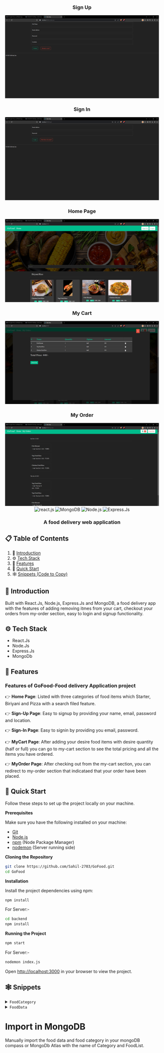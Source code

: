 <div align="center">
  

  <div>
  <h3>Sign Up</h3>
    <img src="./sample-images/signup.png" alt="Sign-up">
  <h3>Sign In</h3>
      <img src="./sample-images/signin.png" alt="Sign-In">
  <h3>Home Page</h3>
      <img src="./sample-images/Homepage.png" alt="Home Page">
  <h3>My Cart</h3>
      <img src="./sample-images/cart.png" alt="My Cart">
  <h3>My Order</h3>
      <img src="./sample-images/orders.png" alt="My Order">
  </div>



  <div>
    <img src="https://img.shields.io/badge/react-%2320232a.svg?style=for-the-badge&logo=react&logoColor=%2361DAFB" alt="react.js" />
    <img src="https://img.shields.io/badge/MongoDB-%234ea94b.svg?style=for-the-badge&logo=mongodb&logoColor=white" alt="MongoDB" />
    <img src="https://img.shields.io/badge/node.js-6DA55F?style=for-the-badge&logo=node.js&logoColor=white" alt="Node.js" />
    <img src="https://img.shields.io/badge/express.js-%23404d59.svg?style=for-the-badge&logo=express&logoColor=%2361DAFB" alt="Express.Js" />
  </div>

  <h3 align="center">A food delivery web application </h3>

   
</div>

## 📋 <a name="table">Table of Contents</a>

1. 🤖 [Introduction](#introduction)
2. ⚙️ [Tech Stack](#tech-stack)
3. 🔋 [Features](#features)
4. 🤸 [Quick Start](#quick-start)
5. 🕸️ [Snippets (Code to Copy)](#snippets)


## <a name="introduction">🤖 Introduction</a>

Built with React.Js, Node.js, Express.Js and MongoDB, a food delivery app with the features of adding removing itmes from your cart, checkout your orders from my-order section, easy to login and signup functionality.



## <a name="tech-stack">⚙️ Tech Stack</a>

- React.Js
- Node.Js
- Express.Js
- MongoDb


## <a name="features">🔋 Features</a>

### Features of GoFood-Food delivery Application project


👉 **Home Page**: Listed with three categories of food items which Starter, Biriyani and Pizza with a search filed feature.
  
👉 **Sign-Up Page**: Easy to signup by providing your name, email, password and location.

👉 **Sign-In Page**: Easy to signin by providing you email, password.

👉 **MyCart Page**: After adding your desire food items with desire quantity (half or full) you can go to my-cart section to see the total pricing and all the items you have ordered.

👉 **MyOrder Page**: After checking out from the my-cart section, you can redirect to my-order section that indicataed that your order have been placed.




## <a name="quick-start">🤸 Quick Start</a>

Follow these steps to set up the project locally on your machine.

**Prerequisites**

Make sure you have the following installed on your machine:

- [Git](https://git-scm.com/)
- [Node.js](https://nodejs.org/en)
- [npm](https://www.npmjs.com/) (Node Package Manager)
- [nodemon](https://nodemon.io/) (Server running side)

**Cloning the Repository**

```bash
git clone https://github.com/Sahil-2703/GoFood.git
cd GoFood
```

**Installation**

Install the project dependencies using npm:

```bash
npm install
```

For Server:-

```bash
cd backend 
npm install
```


**Running the Project**

```bash
npm start
```

For Server:-

```bash
nodemon index.js
```

Open [http://localhost:3000](http://localhost:3000) in your browser to view the project.

## <a name="snippets">🕸️ Snippets</a>

<details>
<summary><code>FoodCategory</code></summary>

```json
[
    {
        "CategoryName": "Biryani/Rice"
    },
    {
        "CategoryName": "Starter"
    },
    {
        "CategoryName": "Pizza"
    }
]
```

</details>

<details>
<summary><code>FoodData</code></summary>

```json
[
    {
        "CategoryName": "Biryani/Rice",
        "name": "Chicken Fried Rice",
        "img": "https://images.unsplash.com/photo-1603133872878-684f208fb84b?ixlib=rb-1.2.1&ixid=MnwxMjA3fDB8MHxzZWFyY2h8MXx8Y2hpY2tlbiUyMGZyaWVkJTIwcmljZXxlbnwwfHwwfHw%3D&auto=format&fit=crop&w=500&q=60",
        "options": [
            {
                "half": "130",
                "full": "220"
            }
        ],
        "description": "Made using Indian masalas and Basmati rice. Barbequed pieces of Paneer/Chicken/Mutton were added."
    },
    {
        "CategoryName": "Biryani/Rice",
        "name": "Veg Fried Rice",
        "img": "https://images.unsplash.com/photo-1645177628172-a94c1f96e6db?ixlib=rb-1.2.1&ixid=MnwxMjA3fDB8MHxzZWFyY2h8MXx8dmVnJTIwZnJpZWQlMjByaWNlfGVufDB8fDB8fA%3D%3D&auto=format&fit=crop&w=500&q=60",
        "options": [
            {
                "half": "110",
                "full": "200"
            }
        ],
        "description": "Made using Indian masalas and Basmati rice. Barbequed pieces of Paneer/Chicken/Mutton were added."
    },
    {
        "CategoryName": "Biryani/Rice",
        "name": "Fish Biryani",
        "img": "https://media.istockphoto.com/photos/king-fish-biryani-with-raita-served-in-a-golden-dish-isolated-on-dark-picture-id1409942571?b=1&k=20&m=1409942571&s=170667a&w=0&h=ozlMJf5hsDmS2sSdEdBWnoSZOEITef4qGMeWeq2lyTc=",
        "options": [
            {
                "half": "200",
                "full": "320"
            }
        ],
        "description": "Made using Indian masalas and Basmati rice. Barbequed pieces of Paneer/Chicken/Mutton were added."
    },
    {
        "CategoryName": "Biryani/Rice",
        "name": "Chicken Biryani",
        "img": "https://cdn.pixabay.com/photo/2019/11/04/12/16/rice-4601049__340.jpg",
        "options": [
            {
                "half": "170",
                "full": "300"
            }
        ],
        "description": "Made using Indian masalas and Basmati rice. Barbequed pieces of Paneer/Chicken/Mutton were added."
    },
    {
        "CategoryName": "Biryani/Rice",
        "name": "Veg Biryani",
        "img": "https://media.istockphoto.com/photos/veg-biryani-picture-id1363306527?b=1&k=20&m=1363306527&s=170667a&w=0&h=VCbro7CX8nq2kruynWOCO2GbMGCea2dDJy6O6ebCKD0=",
        "options": [
            {
                "half": "150",
                "full": "260"
            }
        ],
        "description": "Made using Indian masalas and Basmati rice. Barbequed pieces of Paneer/Chicken/Mutton were added."
    },
    {
        "CategoryName": "Biryani/Rice",
        "name": "Prawns Fried Rice",
        "img": "https://cdn.pixabay.com/photo/2018/03/23/08/27/thai-fried-rice-3253027__340.jpg",
        "options": [
            {
                "half": "120",
                "full": "220"
            }
        ],
        "description": "Made using Indian masalas and Basmati rice. Barbequed pieces of Paneer/Chicken/Mutton were added."
    },
    {
        "CategoryName": "Starter",
        "name": "Chilli Paneer",
        "img": "https://media.istockphoto.com/photos/spicy-paneer-or-chilli-paneer-or-paneer-tikka-or-cottage-cheese-in-picture-id697316634?b=1&k=20&m=697316634&s=170667a&w=0&h=bctfHdYTz9q2dJUnuxGRDUUwC9UBWjL_oQo5ECVVDAs=",
        "options": [
            {
                "half": "120",
                "full": "200"
            }
        ],
        "description": "Made using Indian masalas and Basmati rice. Barbequed pieces of Paneer/Chicken/Mutton were added."
    },
    {
        "CategoryName": "Starter",
        "name": "Paneer 65",
        "img": "https://media.istockphoto.com/photos/paneer-tikka-kabab-in-red-sauce-is-an-indian-dish-made-from-chunks-of-picture-id1257507446?b=1&k=20&m=1257507446&s=170667a&w=0&h=Nd7QsslbvPqOcvwu1bY0rEPZXJqwoKTYCal3nty4X-Y=",
        "options": [
            {
                "half": "150",
                "full": "260"
            }
        ],
        "description": "Made using Indian masalas and Basmati rice. Barbequed pieces of Paneer/Chicken/Mutton were added."
    },
    {
        "CategoryName": "Starter",
        "name": "Chicken Tikka",
        "img": "https://images.unsplash.com/photo-1599487488170-d11ec9c172f0?ixlib=rb-1.2.1&ixid=MnwxMjA3fDB8MHxzZWFyY2h8MXx8Y2hpY2tlbiUyMHRpa2thfGVufDB8fDB8fA%3D%3D&auto=format&fit=crop&w=500&q=60",
        "options": [
            {
                "half": "170",
                "full": "300"
            }
        ],
        "description": "Made using Indian masalas and Basmati rice. Barbequed pieces of Paneer/Chicken/Mutton were added."
    },
    {
        "CategoryName": "Starter",
        "name": "Paneer Tikka",
        "img": "https://media.istockphoto.com/photos/paneer-tikka-at-skewers-in-black-bowl-at-dark-slate-background-paneer-picture-id1186759790?k=20&m=1186759790&s=612x612&w=0&h=e9MlX_7cZtq9_-ORGLPNU27VNP6SvDz7s-iwTxrf7wU=",
        "options": [
            {
                "half": "170",
                "full": "250"
            }
        ],
        "description": "Made using Indian masalas and Basmati rice. Barbequed pieces of Paneer/Chicken/Mutton were added."
    },
    {
        "CategoryName": "Pizza",
        "name": "Chicken Cheese Pizza",
        "img": "https://media.istockphoto.com/photos/double-topping-pizza-on-the-wooden-desk-isolated-picture-id1074109872?k=20&m=1074109872&s=612x612&w=0&h=JoYwwTfU_mMBykXpRB_DmgeecfotutOIO9pV5_JObpk=",
        "options": [
            {
                "regular": "120",
                "medium": "230",
                "large": "350"
            }
        ],
        "description": "Made using Indian masalas and Basmati rice. Barbequed pieces of Paneer/Chicken/Mutton were added."
    },
    {
        "CategoryName": "Pizza",
        "name": "Mix Veg Pizza",
        "img": "https://media.istockphoto.com/photos/chinese-food-veg-pizza-picture-id1341905237?k=20&m=1341905237&s=612x612&w=0&h=Lbuza1Ig5cC1PwQhqTsq-Uac8hg1W-V0Wx4d4lqDeB0=",
        "options": [
            {
                "regular": "100",
                "medium": "200",
                "large": "300"
            }
        ],
        "description": "Made using Indian masalas and Basmati rice. Barbequed pieces of Paneer/Chicken/Mutton were added."
    }
]

```

</details>

# Import in MongoDB

Manually import the food data and food category in your mongoDB compass or MongoDb Atlas with the name of Category and FoodList.